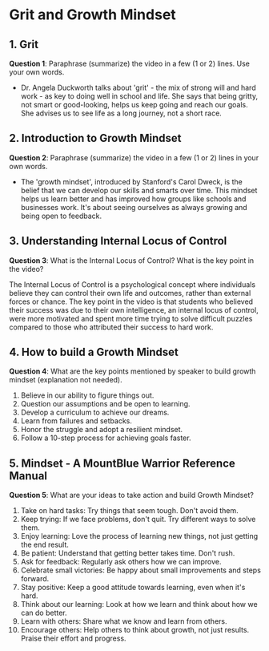 # Grit and Growth Mindset

## 1. Grit
**Question 1**: Paraphrase (summarize) the video in a few (1 or 2) lines. Use your own words.

- Dr. Angela Duckworth talks about 'grit' - the mix of strong will and hard work - as key to doing well in school and life. She says that being gritty, not smart or good-looking, helps us keep going and reach our goals. She advises us to see life as a long journey, not a short race.

## 2. Introduction to Growth Mindset
**Question 2**: Paraphrase (summarize) the video in a few (1 or 2) lines in your own words.

- The 'growth mindset', introduced by Stanford's Carol Dweck, is the belief that we can develop our skills and smarts over time. This mindset helps us learn better and has improved how groups like schools and businesses work. It's about seeing ourselves as always growing and being open to feedback.

## 3. Understanding Internal Locus of Control
**Question 3**: What is the Internal Locus of Control? What is the key point in the video?

The Internal Locus of Control is a psychological concept where individuals believe they can control their own life and outcomes, rather than external forces or chance. The key point in the video is that students who believed their success was due to their own intelligence, an internal locus of control, were more motivated and spent more time trying to solve difficult puzzles compared to those who attributed their success to hard work.

## 4. How to build a Growth Mindset
**Question 4**: What are the key points mentioned by speaker to build growth mindset (explanation not needed).

1. Believe in our ability to figure things out.
2. Question our assumptions and be open to learning.
3. Develop a curriculum to achieve our dreams.
4. Learn from failures and setbacks.
5. Honor the struggle and adopt a resilient mindset.
6. Follow a 10-step process for achieving goals faster.

## 5. Mindset - A MountBlue Warrior Reference Manual
**Question 5**: What are your ideas to take action and build Growth Mindset?
1. Take on hard tasks: Try things that seem tough. Don't avoid them.
2. Keep trying: If we face problems, don't quit. Try different ways to solve them.
3. Enjoy learning: Love the process of learning new things, not just getting the end result.
4. Be patient: Understand that getting better takes time. Don't rush.
5. Ask for feedback: Regularly ask others how we can improve.
6. Celebrate small victories: Be happy about small improvements and steps forward.
7. Stay positive: Keep a good attitude towards learning, even when it's hard.
8. Think about our learning: Look at how we learn and think about how we can do better.
9. Learn with others: Share what we know and learn from others.
10. Encourage others: Help others to think about growth, not just results. Praise their effort and progress.
